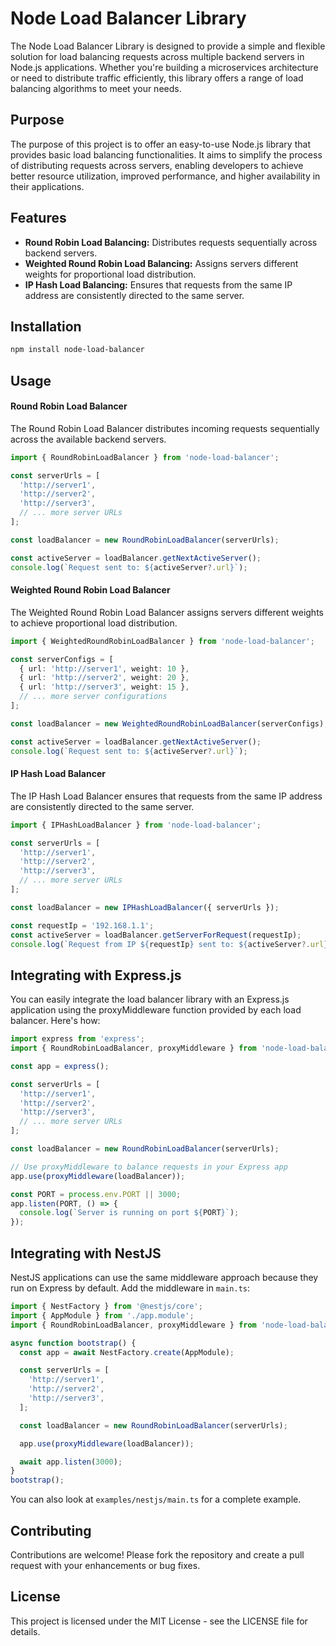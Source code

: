 # Node Load Balancer Library

The Node Load Balancer Library is designed to provide a simple and flexible solution for load balancing requests across multiple backend servers in Node.js applications. Whether you're building a microservices architecture or need to distribute traffic efficiently, this library offers a range of load balancing algorithms to meet your needs.

## Purpose

The purpose of this project is to offer an easy-to-use Node.js library that provides basic load balancing functionalities. It aims to simplify the process of distributing requests across servers, enabling developers to achieve better resource utilization, improved performance, and higher availability in their applications.

## Features

- **Round Robin Load Balancing:** Distributes requests sequentially across backend servers.
- **Weighted Round Robin Load Balancing:** Assigns servers different weights for proportional load distribution.
- **IP Hash Load Balancing:** Ensures that requests from the same IP address are consistently directed to the same server.

## Installation

```bash
npm install node-load-balancer
```

## Usage
#### Round Robin Load Balancer
The Round Robin Load Balancer distributes incoming requests sequentially across the available backend servers.
```typescript
import { RoundRobinLoadBalancer } from 'node-load-balancer';

const serverUrls = [
  'http://server1',
  'http://server2',
  'http://server3',
  // ... more server URLs
];

const loadBalancer = new RoundRobinLoadBalancer(serverUrls);

const activeServer = loadBalancer.getNextActiveServer();
console.log(`Request sent to: ${activeServer?.url}`);
```

#### Weighted Round Robin Load Balancer
The Weighted Round Robin Load Balancer assigns servers different weights to achieve proportional load distribution.
```typescript
import { WeightedRoundRobinLoadBalancer } from 'node-load-balancer';

const serverConfigs = [
  { url: 'http://server1', weight: 10 },
  { url: 'http://server2', weight: 20 },
  { url: 'http://server3', weight: 15 },
  // ... more server configurations
];

const loadBalancer = new WeightedRoundRobinLoadBalancer(serverConfigs);

const activeServer = loadBalancer.getNextActiveServer();
console.log(`Request sent to: ${activeServer?.url}`);
```

#### IP Hash Load Balancer
The IP Hash Load Balancer ensures that requests from the same IP address are consistently directed to the same server.
```typescript
import { IPHashLoadBalancer } from 'node-load-balancer';

const serverUrls = [
  'http://server1',
  'http://server2',
  'http://server3',
  // ... more server URLs
];

const loadBalancer = new IPHashLoadBalancer({ serverUrls });

const requestIp = '192.168.1.1';
const activeServer = loadBalancer.getServerForRequest(requestIp);
console.log(`Request from IP ${requestIp} sent to: ${activeServer?.url}`);
```

## Integrating with Express.js
You can easily integrate the load balancer library with an Express.js application using the proxyMiddleware function provided by each load balancer. Here's how:
```typescript
import express from 'express';
import { RoundRobinLoadBalancer, proxyMiddleware } from 'node-load-balancer';

const app = express();

const serverUrls = [
  'http://server1',
  'http://server2',
  'http://server3',
  // ... more server URLs
];

const loadBalancer = new RoundRobinLoadBalancer(serverUrls);

// Use proxyMiddleware to balance requests in your Express app
app.use(proxyMiddleware(loadBalancer));

const PORT = process.env.PORT || 3000;
app.listen(PORT, () => {
  console.log(`Server is running on port ${PORT}`);
});
```

## Integrating with NestJS
NestJS applications can use the same middleware approach because they run on Express by default. Add the middleware in `main.ts`:
```typescript
import { NestFactory } from '@nestjs/core';
import { AppModule } from './app.module';
import { RoundRobinLoadBalancer, proxyMiddleware } from 'node-load-balancer';

async function bootstrap() {
  const app = await NestFactory.create(AppModule);

  const serverUrls = [
    'http://server1',
    'http://server2',
    'http://server3',
  ];

  const loadBalancer = new RoundRobinLoadBalancer(serverUrls);

  app.use(proxyMiddleware(loadBalancer));

  await app.listen(3000);
}
bootstrap();
```
You can also look at `examples/nestjs/main.ts` for a complete example.

## Contributing
Contributions are welcome! Please fork the repository and create a pull request with your enhancements or bug fixes.

## License
This project is licensed under the MIT License - see the LICENSE file for details.

